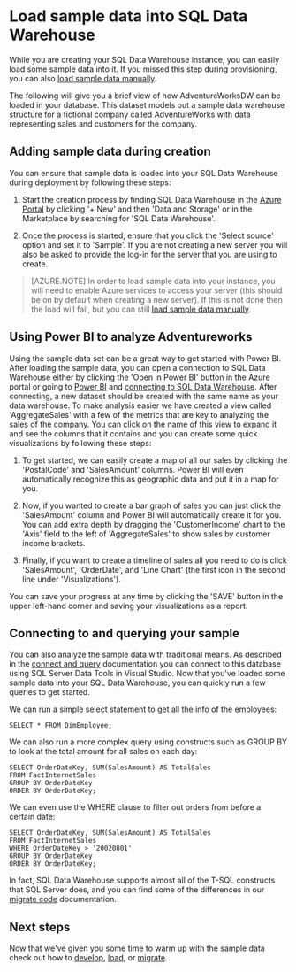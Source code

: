 <properties
   pageTitle="Load sample data into SQL Data Warehouse | Microsoft Azure"
   description="Learn how to load ample data into SQL Data Warehouse"
   services="sql-data-warehouse"
   documentationCenter="NA"
   authors="lodipalm"
   manager="barbkess"
   editor=""/>

<tags
   ms.service="sql-data-warehouse"
   ms.devlang="NA"
   ms.topic="article"
   ms.tgt_pltfrm="NA"
   ms.workload="data-services"
   ms.date="10/21/2015"
   ms.author="lodipalm;barbkess"/>

# Load sample data into SQL Data Warehouse

While you are creating your SQL Data Warehouse instance, you can easily load some sample data into it. If you missed this step during provisioning, you can also [load sample data manually][]. 

The following will give you a brief view of how AdventureWorksDW can be loaded in your database. This dataset models out a sample data warehouse structure for a fictional company called AdventureWorks with data representing sales and customers for the company. 

## Adding sample data during creation
You can ensure that sample data is loaded into your SQL Data Warehouse during deployment by following these steps:   

1. Start the creation process by finding SQL Data Warehouse in the [Azure Portal][] by clicking '+ New' and then 'Data and Storage' or in the Marketplace by searching for 'SQL Data Warehouse'. 
 
2. Once the process is started, ensure that you click the 'Select source' option and set it to 'Sample'. If you are not creating a new server you will also be asked to provide the log-in for the server that you are using to create.  


> [AZURE.NOTE] In order to load sample data into your instance, you will need to enable Azure services to access your server (this should be on by default when creating a new server).  If this is not done then the load will fail, but you can still [load sample data manually][].


## Using Power BI to analyze Adventureworks

Using the sample data set can be a great way to get started with Power BI. After loading the sample data, you can open a connection to SQL Data Warehouse either by clicking the 'Open in Power BI' button in the Azure portal or going to [Power BI][]  and [connecting to SQL Data Warehouse][]. After connecting, a new dataset should be created with the same name as your data warehouse.  To make analysis easier we have created a view called 'AggregateSales' with a few of the metrics that are key to analyzing the sales of the company. You can click on the name of this view to expand it and see the columns that it contains and you can create some quick visualizations by following these steps:

1. To get started, we can easily create a map of all our sales by clicking the 'PostalCode' and 'SalesAmount' columns. Power BI will even automatically recognize this as geographic data and put it in a map for you. 

2. Now, if you wanted to create a bar graph of sales you can just click the 'SalesAmount' column and Power BI will automatically create it for you. You can add extra depth by dragging the 'CustomerIncome' chart to the 'Axis' field to the left of 'AggregateSales' to show sales by customer income brackets.

3. Finally, if you want to create a timeline of sales all you need to do is click 'SalesAmount', 'OrderDate', and 'Line Chart' (the first icon in the second line under 'Visualizations').

You can save your progress at any time by clicking the 'SAVE' button in the upper left-hand corner and saving your visualizations as a report. 

## Connecting to and querying your sample

You can also analyze the sample data with traditional means. As described in the [connect and query][] documentation you can connect to this database using SQL Server Data Tools in Visual Studio. Now that you've loaded some sample data into your SQL Data Warehouse, you can quickly run a few queries to get started. 

We can run a simple select statement to get all the info of the employees:

	SELECT * FROM DimEmployee;

We can also run a more complex query using constructs such as GROUP BY to look at the total amount for all sales on each day:

	SELECT OrderDateKey, SUM(SalesAmount) AS TotalSales
	FROM FactInternetSales
	GROUP BY OrderDateKey
	ORDER BY OrderDateKey;

We can even use the WHERE clause to filter out orders from before a certain date:

	SELECT OrderDateKey, SUM(SalesAmount) AS TotalSales
	FROM FactInternetSales
	WHERE OrderDateKey > '20020801'
	GROUP BY OrderDateKey
	ORDER BY OrderDateKey;

In fact, SQL Data Warehouse supports almost all of the T-SQL constructs that SQL Server does, and you can find some of the differences in our [migrate code][] documentation.  



## Next steps
Now that we've given you some time to warm up with the sample data check out how to [develop][], [load][], or [migrate][].

<!--Image references-->

<!--Article references-->
[migrate]: ./sql-data-warehouse-overview-migrate.md
[develop]: ./sql-data-warehouse-overview-develop.md
[load]: ./sql-data-warehouse-overview-load.md
[connect and query]: ./sql-data-warehouse-get-started-connect.md
[migrate code]: ./sql-data-warehouse-migrate-code.md
[load sample data manually]: ./sql-data-warehouse-get-started-manually-load-samples.md
[Azure Portal]: https://portal.azure.com/
[Power BI]: http://www.powerbi.com/
[connecting to SQL Data Warehouse]: ./sql-data-warehouse-integrate-power-bi.md

<!--MSDN references-->
[Microsoft Command Line Utilities for SQL Server]: http://www.microsoft.com/download/details.aspx?id=36433/

<!--Other Web references-->
[Sample Data Scripts]: https://migrhoststorage.blob.core.windows.net/sqldwsample/AdventureWorksPDW2012.zip/ 
